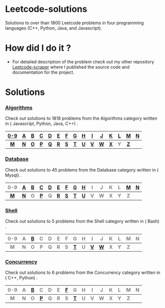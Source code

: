 # Leetcode-solutions
Solutions to over than 1800 Leetcode problems in four programming languages (C++, Python, Java, and Javascript).
# How did I do it ? #
  - For detailed description of the problem check out my other repository [Leetcode-scraper](https://github.com/AnasImloul/Leetcode-solutions/) where I published the source code and documentation for the project.
# Solutions
### [Algorithms](https://github.com/AnasImloul/Leetcode-solutions/tree/main/algorithms/#algorithms-solutions) ###
Check out solutions to 1818 problems from the Algorithms category written in ( Javascript, Python, Java, C++) .

|[0-9](https://github.com/AnasImloul/Leetcode-solutions/tree/main/algorithms/0-9/#algorithms-solutions)|[A](https://github.com/AnasImloul/Leetcode-solutions/tree/main/algorithms/A/#algorithms-solutions)|[B](https://github.com/AnasImloul/Leetcode-solutions/tree/main/algorithms/B/#algorithms-solutions)|[C](https://github.com/AnasImloul/Leetcode-solutions/tree/main/algorithms/C/#algorithms-solutions)|[D](https://github.com/AnasImloul/Leetcode-solutions/tree/main/algorithms/D/#algorithms-solutions)|[E](https://github.com/AnasImloul/Leetcode-solutions/tree/main/algorithms/E/#algorithms-solutions)|[F](https://github.com/AnasImloul/Leetcode-solutions/tree/main/algorithms/F/#algorithms-solutions)|[G](https://github.com/AnasImloul/Leetcode-solutions/tree/main/algorithms/G/#algorithms-solutions)|[H](https://github.com/AnasImloul/Leetcode-solutions/tree/main/algorithms/H/#algorithms-solutions)|[I](https://github.com/AnasImloul/Leetcode-solutions/tree/main/algorithms/I/#algorithms-solutions)|[J](https://github.com/AnasImloul/Leetcode-solutions/tree/main/algorithms/J/#algorithms-solutions)|[K](https://github.com/AnasImloul/Leetcode-solutions/tree/main/algorithms/K/#algorithms-solutions)|[L](https://github.com/AnasImloul/Leetcode-solutions/tree/main/algorithms/L/#algorithms-solutions)|[M](https://github.com/AnasImloul/Leetcode-solutions/tree/main/algorithms/M/#algorithms-solutions)|[N](https://github.com/AnasImloul/Leetcode-solutions/tree/main/algorithms/N/#algorithms-solutions)|
|:----------------------------------------------------------------------------------------------------:|:------------------------------------------------------------------------------------------------:|:------------------------------------------------------------------------------------------------:|:------------------------------------------------------------------------------------------------:|:------------------------------------------------------------------------------------------------:|:------------------------------------------------------------------------------------------------:|:------------------------------------------------------------------------------------------------:|:------------------------------------------------------------------------------------------------:|:------------------------------------------------------------------------------------------------:|:------------------------------------------------------------------------------------------------:|:------------------------------------------------------------------------------------------------:|:------------------------------------------------------------------------------------------------:|:------------------------------------------------------------------------------------------------:|:------------------------------------------------------------------------------------------------:|:------------------------------------------------------------------------------------------------:|
|**[M](https://github.com/AnasImloul/Leetcode-solutions/tree/main/algorithms/M/#algorithms-solutions)**|**[N](https://github.com/AnasImloul/Leetcode-solutions/tree/main/algorithms/N/#algorithms-solutions)**|**[O](https://github.com/AnasImloul/Leetcode-solutions/tree/main/algorithms/O/#algorithms-solutions)**|**[P](https://github.com/AnasImloul/Leetcode-solutions/tree/main/algorithms/P/#algorithms-solutions)**|**[Q](https://github.com/AnasImloul/Leetcode-solutions/tree/main/algorithms/Q/#algorithms-solutions)**|**[R](https://github.com/AnasImloul/Leetcode-solutions/tree/main/algorithms/R/#algorithms-solutions)**|**[S](https://github.com/AnasImloul/Leetcode-solutions/tree/main/algorithms/S/#algorithms-solutions)**|**[T](https://github.com/AnasImloul/Leetcode-solutions/tree/main/algorithms/T/#algorithms-solutions)**|**[U](https://github.com/AnasImloul/Leetcode-solutions/tree/main/algorithms/U/#algorithms-solutions)**|**[V](https://github.com/AnasImloul/Leetcode-solutions/tree/main/algorithms/V/#algorithms-solutions)**|**[W](https://github.com/AnasImloul/Leetcode-solutions/tree/main/algorithms/W/#algorithms-solutions)**|**[X](https://github.com/AnasImloul/Leetcode-solutions/tree/main/algorithms/X/#algorithms-solutions)**|**<span style='color:grey'>  Y  </span>**|**[Z](https://github.com/AnasImloul/Leetcode-solutions/tree/main/algorithms/Z/#algorithms-solutions)**|
### [Database](https://github.com/AnasImloul/Leetcode-solutions/tree/main/database/#database-solutions) ###
Check out solutions to 45 problems from the Database category written in ( Mysql) .

|<span style='color:grey'>  0-9 </span>|[A](https://github.com/AnasImloul/Leetcode-solutions/tree/main/database/A/#database-solutions)|[B](https://github.com/AnasImloul/Leetcode-solutions/tree/main/database/B/#database-solutions)|[C](https://github.com/AnasImloul/Leetcode-solutions/tree/main/database/C/#database-solutions)|[D](https://github.com/AnasImloul/Leetcode-solutions/tree/main/database/D/#database-solutions)|[E](https://github.com/AnasImloul/Leetcode-solutions/tree/main/database/E/#database-solutions)|[F](https://github.com/AnasImloul/Leetcode-solutions/tree/main/database/F/#database-solutions)|[G](https://github.com/AnasImloul/Leetcode-solutions/tree/main/database/G/#database-solutions)|[H](https://github.com/AnasImloul/Leetcode-solutions/tree/main/database/H/#database-solutions)|<span style='color:grey'>  I </span>|<span style='color:grey'>  J </span>|<span style='color:grey'>  K </span>|<span style='color:grey'>  L </span>|[M](https://github.com/AnasImloul/Leetcode-solutions/tree/main/database/M/#database-solutions)|[N](https://github.com/AnasImloul/Leetcode-solutions/tree/main/database/N/#database-solutions)|
|:------------------------------------:|:--------------------------------------------------------------------------------------------:|:--------------------------------------------------------------------------------------------:|:--------------------------------------------------------------------------------------------:|:--------------------------------------------------------------------------------------------:|:--------------------------------------------------------------------------------------------:|:--------------------------------------------------------------------------------------------:|:--------------------------------------------------------------------------------------------:|:--------------------------------------------------------------------------------------------:|:----------------------------------:|:----------------------------------:|:----------------------------------:|:----------------------------------:|:--------------------------------------------------------------------------------------------:|:--------------------------------------------------------------------------------------------:|
|**[M](https://github.com/AnasImloul/Leetcode-solutions/tree/main/database/M/#database-solutions)**|**[N](https://github.com/AnasImloul/Leetcode-solutions/tree/main/database/N/#database-solutions)**|**<span style='color:grey'>  O  </span>**|**[P](https://github.com/AnasImloul/Leetcode-solutions/tree/main/database/P/#database-solutions)**|**<span style='color:grey'>  Q  </span>**|**[R](https://github.com/AnasImloul/Leetcode-solutions/tree/main/database/R/#database-solutions)**|**[S](https://github.com/AnasImloul/Leetcode-solutions/tree/main/database/S/#database-solutions)**|**[T](https://github.com/AnasImloul/Leetcode-solutions/tree/main/database/T/#database-solutions)**|**[U](https://github.com/AnasImloul/Leetcode-solutions/tree/main/database/U/#database-solutions)**|**<span style='color:grey'>  V  </span>**|**<span style='color:grey'>  W  </span>**|**<span style='color:grey'>  X  </span>**|**<span style='color:grey'>  Y  </span>**|**<span style='color:grey'>  Z  </span>**|
### [Shell](https://github.com/AnasImloul/Leetcode-solutions/tree/main/shell/#shell-solutions) ###
Check out solutions to 5 problems from the Shell category written in ( Bash) .

|<span style='color:grey'>  0-9 </span>|<span style='color:grey'>  A </span>|[B](https://github.com/AnasImloul/Leetcode-solutions/tree/main/shell/B/#shell-solutions)|<span style='color:grey'>  C </span>|<span style='color:grey'>  D </span>|<span style='color:grey'>  E </span>|<span style='color:grey'>  F </span>|<span style='color:grey'>  G </span>|<span style='color:grey'>  H </span>|<span style='color:grey'>  I </span>|<span style='color:grey'>  J </span>|<span style='color:grey'>  K </span>|<span style='color:grey'>  L </span>|<span style='color:grey'>  M </span>|<span style='color:grey'>  N </span>|
|:------------------------------------:|:----------------------------------:|:--------------------------------------------------------------------------------------:|:----------------------------------:|:----------------------------------:|:----------------------------------:|:----------------------------------:|:----------------------------------:|:----------------------------------:|:----------------------------------:|:----------------------------------:|:----------------------------------:|:----------------------------------:|:----------------------------------:|:----------------------------------:|
|**<span style='color:grey'>  M  </span>**|**<span style='color:grey'>  N  </span>**|**<span style='color:grey'>  O  </span>**|**<span style='color:grey'>  P  </span>**|**<span style='color:grey'>  Q  </span>**|**<span style='color:grey'>  R  </span>**|**<span style='color:grey'>  S  </span>**|**[T](https://github.com/AnasImloul/Leetcode-solutions/tree/main/shell/T/#shell-solutions)**|**<span style='color:grey'>  U  </span>**|**[V](https://github.com/AnasImloul/Leetcode-solutions/tree/main/shell/V/#shell-solutions)**|**[W](https://github.com/AnasImloul/Leetcode-solutions/tree/main/shell/W/#shell-solutions)**|**<span style='color:grey'>  X  </span>**|**<span style='color:grey'>  Y  </span>**|**<span style='color:grey'>  Z  </span>**|
### [Concurrency](https://github.com/AnasImloul/Leetcode-solutions/tree/main/concurrency/#concurrency-solutions) ###
Check out solutions to 6 problems from the Concurrency category written in ( C++, Python) .

|<span style='color:grey'>  0-9 </span>|<span style='color:grey'>  A </span>|[B](https://github.com/AnasImloul/Leetcode-solutions/tree/main/concurrency/B/#concurrency-solutions)|<span style='color:grey'>  C </span>|<span style='color:grey'>  D </span>|<span style='color:grey'>  E </span>|[F](https://github.com/AnasImloul/Leetcode-solutions/tree/main/concurrency/F/#concurrency-solutions)|<span style='color:grey'>  G </span>|<span style='color:grey'>  H </span>|<span style='color:grey'>  I </span>|<span style='color:grey'>  J </span>|<span style='color:grey'>  K </span>|<span style='color:grey'>  L </span>|<span style='color:grey'>  M </span>|<span style='color:grey'>  N </span>|
|:------------------------------------:|:----------------------------------:|:--------------------------------------------------------------------------------------------------:|:----------------------------------:|:----------------------------------:|:----------------------------------:|:--------------------------------------------------------------------------------------------------:|:----------------------------------:|:----------------------------------:|:----------------------------------:|:----------------------------------:|:----------------------------------:|:----------------------------------:|:----------------------------------:|:----------------------------------:|
|**<span style='color:grey'>  M  </span>**|**<span style='color:grey'>  N  </span>**|**<span style='color:grey'>  O  </span>**|**[P](https://github.com/AnasImloul/Leetcode-solutions/tree/main/concurrency/P/#concurrency-solutions)**|**<span style='color:grey'>  Q  </span>**|**<span style='color:grey'>  R  </span>**|**<span style='color:grey'>  S  </span>**|**[T](https://github.com/AnasImloul/Leetcode-solutions/tree/main/concurrency/T/#concurrency-solutions)**|**<span style='color:grey'>  U  </span>**|**<span style='color:grey'>  V  </span>**|**<span style='color:grey'>  W  </span>**|**<span style='color:grey'>  X  </span>**|**<span style='color:grey'>  Y  </span>**|**<span style='color:grey'>  Z  </span>**|
